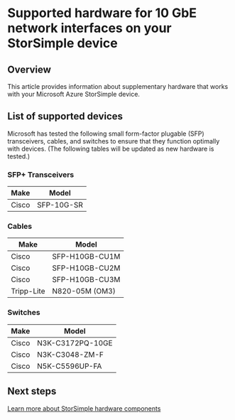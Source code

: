 <properties 
   pageTitle="Supported hardware for 10 GbE network interfaces on your StorSimple device"
   description="Describes the supported transceivers, cables, and switches for 10 GbE network interfaces on your StorSimple device."
   services="storsimple"
   documentationCenter="NA"
   authors="alkohli"
   manager="carolz"
   editor="" />
<tags 
   ms.service="storsimple"
   ms.devlang=""
   ms.topic="article"
   ms.tgt_pltfrm="NA"
   ms.workload="TBD"
   ms.date="07/22/2015"
   ms.author="alkohli" />

# Supported hardware for 10 GbE network interfaces on your StorSimple device

## Overview

This article provides information about supplementary hardware that works with your Microsoft Azure StorSimple device.

## List of supported devices

Microsoft has tested the following small form-factor plugable (SFP) transceivers, cables, and switches to ensure that they function optimally with devices. (The following tables will be updated as new hardware is tested.)

### SFP+ Transceivers

|Make|Model|
|---|---|
|Cisco|SFP-10G-SR|

### Cables

|Make|Model|
|---|---|
|Cisco|SFP-H10GB-CU1M|
|Cisco|SFP-H10GB-CU2M|
|Cisco|SFP-H10GB-CU3M|
|Tripp-Lite|N820-05M (OM3)|

### Switches

|Make|Model|
|---|---|
|Cisco|N3K-C3172PQ-10GE|
|Cisco|N3K-C3048-ZM-F|
|Cisco|N5K-C5596UP-FA|

## Next steps

[Learn more about StorSimple hardware components](https://msdn.microsoft.com/library/azure/dn757755.aspx)
